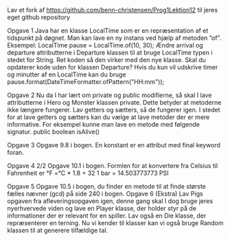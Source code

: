 Lav et fork af https://github.com/benn-christensen/Prog1Lektion12 til jeres eget github
repository

Opgave 1
Java har en klasse LocalTime som er en repræsentation af et tidspunkt på døgnet. Man kan
lave en ny instans ved hjælp af metoden ”of”.
Eksempel:
LocalTime pause = LocalTime.of(10, 30);
Ændre arrival og departure attributterne i Departure klassen til at bruge LocalTime typen i
stedet for String. Ret koden så den virker med den nye klasse.
Skal du opdaterer kode uden for klassen Departure?
Hvis du kun vil udskrive timer og minutter af en LocalTime kan du bruge
pause.format(DateTimeFormatter.ofPattern("HH:mm"));

Opgave 2
Nu da I har lært om private og public modifierne, så skal I lave attributterne i Hero og
Monster klassen private.
Dette betyder at metoderne ikke længere fungerer. Lav getters og sætters, så de fungerer igen.
I stedet for at lave getters og sætters kan du vælge at lave metoder der er mere informative.
For eksempel kunne man lave en metode med følgende signatur.
public boolean isAlive()

Opgave 3
Opgave 9.8 i bogen.
En konstant er en attribut med final keyword foran.

Opgave 4
2/2
Opgave 10.1 i bogen.
Formlen for at konvertere fra Celsius til Fahrenheit er
°F =°C * 1.8 + 32
1 bar = 14.503773773 PSI

Opgave 5
Opgave 10.5 i bogen, du finder en metode til at finde største fælles nævner (gcd) på side 240 i
bogen.
Opgave 6 (Ekstra)
Lav Pigs opgaven fra afleveringsopgaven igen, denne gang skal I dog bruge jeres
nyerhvervede viden og lave en Player klasse, der holder styr på de informationer der er
relevant for en spiller.
Lav også en Die klasse, der repræsenterer en terning.
Nu vi kender til klasser kan vi også bruge Random klassen til at generere tilfældige tal.